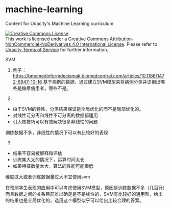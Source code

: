 # machine-learning
Content for Udacity's Machine Learning curriculum

<a rel="license" href="http://creativecommons.org/licenses/by-nc-nd/4.0/"><img alt="Creative Commons License" style="border-width:0" src="https://i.creativecommons.org/l/by-nc-nd/4.0/88x31.png" /></a><br />This work is licensed under a <a rel="license" href="http://creativecommons.org/licenses/by-nc-nd/4.0/">Creative Commons Attribution-NonCommercial-NoDerivatives 4.0 International License</a>. Please refer to [Udacity Terms of Service](https://www.udacity.com/legal) for further information.

SVM

1. 例子： https://bmcmedinformdecismak.biomedcentral.com/articles/10.1186/1472-6947-10-16
基于病例的数据，通过建立SVM模型来将病例分类并识别出哪些是糖尿病患者，哪些不是。

2. 
- 由于SVM的特性，分类结果保证是全局优化的而不是局部优化的。
- 对线性可分离和线性不可分离的数据都适用
- 引入核技巧可以有效解决很多非线性的问题

训练数据不多，非线性的情况下可以有比较好的表现

3. 
- 结果不容易被解释和评估
- 训练集大太的情况下，运算时间太长
- 如果特征数量太大，算法的性能可能很低

维度过大或者训练数据量过大不宜使用svm

在预测学生表现的应用中可以考虑使用SVM模型，原因是训练数据不多（几百行）而且数据之间的关系目前难以确定是不是线性的，SVM有比较好的通用型，给出的结果也是全局优化的，选用这个模型似乎可以给出比较合理的答案。
